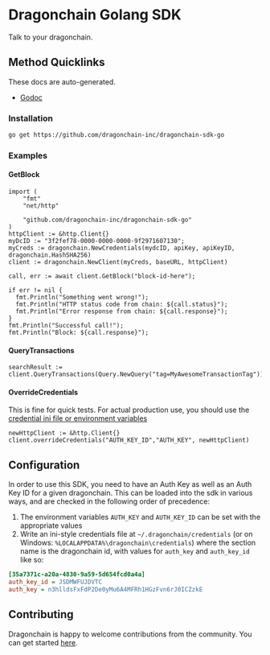 # Dragonchain Golang SDK

Talk to your dragonchain.

## Method Quicklinks

These docs are auto-generated.

* [Godoc](https://godoc.org/github.com/dragonchain-inc/dragonchain-sdk-go)

### Installation

```sh
go get https://github.com/dragonchain-inc/dragonchain-sdk-go
```

### Examples

#### GetBlock

```golang
import (
    "fmt"
    "net/http"

    "github.com/dragonchain-inc/dragonchain-sdk-go"
)
httpClient := &http.Client{}
myDcID := "3f2fef78-0000-0000-0000-9f2971607130";
myCreds := dragonchain.NewCredentials(mydcID, apiKey, apiKeyID, dragonchain.HashSHA256)
client := dragonchain.NewClient(myCreds, baseURL, httpClient)

call, err := await client.GetBlock("block-id-here");

if err != nil {
  fmt.Println("Something went wrong!");
  fmt.Println("HTTP status code from chain: ${call.status}");
  fmt.Println("Error response from chain: ${call.response}");
}
fmt.Println("Successful call!");
fmt.Println("Block: ${call.response}");
```

#### QueryTransactions

```golang
searchResult := client.QueryTransactions(Query.NewQuery("tag=MyAwesomeTransactionTag"))
```

#### OverrideCredentials

This is fine for quick tests. For actual production use, you should use the [credential ini file or environment variables](#configuration)

```golang
newHttpClient := &http.Client{}
client.overrideCredentials("AUTH_KEY_ID","AUTH_KEY", newHttpClient)
```

## Configuration

In order to use this SDK, you need to have an Auth Key as well as an Auth Key ID for a given dragonchain.
This can be loaded into the sdk in various ways, and are checked in the following order of precedence:

1. The environment variables `AUTH_KEY` and `AUTH_KEY_ID` can be set with the appropriate values
2. Write an ini-style credentials file at `~/.dragonchain/credentials` (or on Windows: `%LOCALAPPDATA%\dragonchain\credentials`) where the section name is the dragonchain id, with values for `auth_key` and `auth_key_id` like so:

```ini
[35a7371c-a20a-4830-9a59-5d654fcd0a4a]
auth_key_id = JSDMWFUJDVTC
auth_key = n3hlldsFxFdP2De0yMu6A4MFRh1HGzFvn6rJ0ICZzkE
```

## Contributing

Dragonchain is happy to welcome contributions from the community. You can get started [here](https://github.com/dragonchain-inc/dragonchain-sdk-node/blob/master/CONTRIBUTING.md).